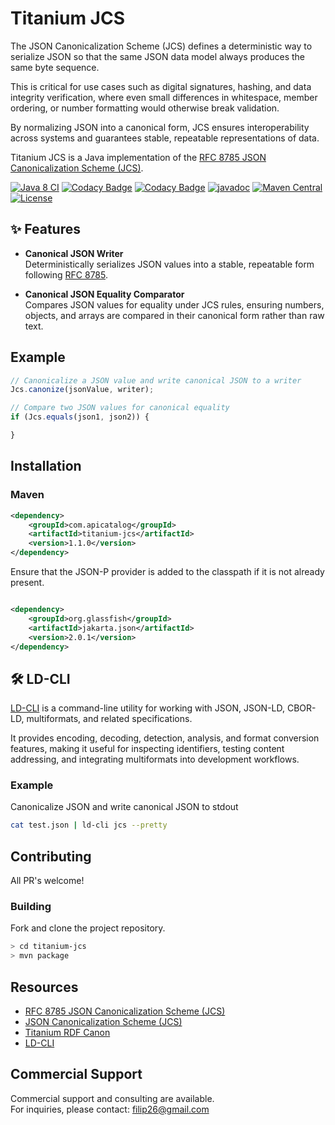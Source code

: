 # Titanium JCS

The JSON Canonicalization Scheme (JCS) defines a deterministic way to serialize JSON so that the same JSON data model always produces the same byte sequence.  

This is critical for use cases such as digital signatures, hashing, and data integrity verification, where even small differences in whitespace, member ordering, or number formatting would otherwise break validation.  

By normalizing JSON into a canonical form, JCS ensures interoperability across systems and guarantees stable, repeatable representations of data.  

Titanium JCS is a Java implementation of the [RFC 8785 JSON Canonicalization Scheme (JCS)](https://www.rfc-editor.org/rfc/rfc8785).


[![Java 8 CI](https://github.com/filip26/titanium-jcs/actions/workflows/java8-build.yml/badge.svg)](https://github.com/filip26/titanium-jcs/actions/workflows/java8-build.yml)
[![Codacy Badge](https://app.codacy.com/project/badge/Grade/af8879b14a3f45bd8205c7720a24612f)](https://app.codacy.com/gh/filip26/titanium-jcs/dashboard?utm_source=gh&utm_medium=referral&utm_content=&utm_campaign=Badge_grade)
[![Codacy Badge](https://app.codacy.com/project/badge/Coverage/af8879b14a3f45bd8205c7720a24612f)](https://app.codacy.com/gh/filip26/titanium-jcs/dashboard?utm_source=gh&utm_medium=referral&utm_content=&utm_campaign=Badge_coverage)
[![javadoc](https://javadoc.io/badge2/com.apicatalog/titanium-jcs/javadoc.svg)](https://javadoc.io/doc/com.apicatalog/titanium-jcs)
[![Maven Central](https://img.shields.io/maven-central/v/com.apicatalog/titanium-jcs.svg?label=Maven%20Central)](https://search.maven.org/search?q=g:com.apicatalog%20AND%20a:titanium-jcs)
[![License](https://img.shields.io/badge/License-Apache%202.0-blue.svg)](https://opensource.org/licenses/Apache-2.0)

## ✨ Features

- **Canonical JSON Writer**  
  Deterministically serializes JSON values into a stable, repeatable form 
  following [RFC 8785](https://www.rfc-editor.org/rfc/rfc8785).  

- **Canonical JSON Equality Comparator**  
  Compares JSON values for equality under JCS rules, ensuring numbers, objects, 
  and arrays are compared in their canonical form rather than raw text.

## Example

```javascript
// Canonicalize a JSON value and write canonical JSON to a writer
Jcs.canonize(jsonValue, writer);

// Compare two JSON values for canonical equality
if (Jcs.equals(json1, json2)) {

}
```

## Installation

### Maven

```xml
<dependency>
    <groupId>com.apicatalog</groupId>
    <artifactId>titanium-jcs</artifactId>
    <version>1.1.0</version>
</dependency>
```

Ensure that the JSON-P provider is added to the classpath if it is not already present.

```xml

<dependency>
    <groupId>org.glassfish</groupId>
    <artifactId>jakarta.json</artifactId>
    <version>2.0.1</version>
</dependency>
```

## 🛠️ LD-CLI
[LD-CLI](https://github.com/filip26/ld-cli) is a command-line utility for
working with JSON, JSON-LD, CBOR-LD, multiformats, and related specifications.

It provides encoding, decoding, detection, analysis, and format conversion
features, making it useful for inspecting identifiers, testing content
addressing, and integrating multiformats into development workflows.

### Example

Canonicalize JSON and write canonical JSON to stdout

```bash
cat test.json | ld-cli jcs --pretty 
```

## Contributing

All PR's welcome!


### Building

Fork and clone the project repository.

```bash
> cd titanium-jcs
> mvn package
```


## Resources

- [RFC 8785 JSON Canonicalization Scheme (JCS)](https://www.rfc-editor.org/rfc/rfc8785)
- [JSON Canonicalization Scheme (JCS)](https://github.com/cyberphone/json-canonicalization)
- [Titanium RDF Canon](https://github.com/filip26/titanium-rdf-canon)
- [LD-CLI](https://github.com/filip26/ld-cli)

## Commercial Support

Commercial support and consulting are available.  
For inquiries, please contact: filip26@gmail.com
